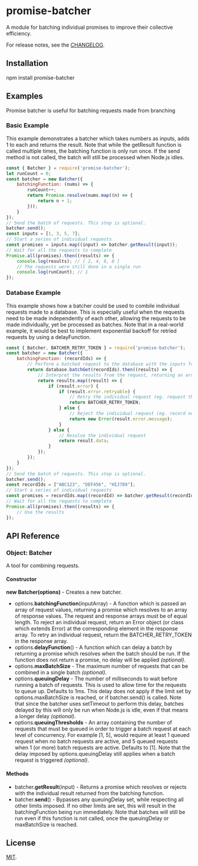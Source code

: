 # promise-batcher

A module for batching individual promises to improve their collective efficiency.

For release notes, see the [CHANGELOG](https://github.com/baudzilla/promise-batcher/blob/master/CHANGELOG.md).

## Installation

npm install promise-batcher

## Examples

Promise batcher is useful for batching requests made from branching

### Basic Example

This example demonstrates a batcher which takes numbers as inputs, adds 1 to each and returns the result.
Note that while the getResult function is called multiple times, the batching function is only run once.
If the send method is not called, the batch will still be processed when Node.js idles.
```javascript
const { Batcher } = require('promise-batcher');
let runCount = 0;
const batcher = new Batcher({
    batchingFunction: (nums) => {
        runCount++;
        return Promise.resolve(nums.map((n) => {
            return n + 1;
        }));
    }
});
// Send the batch of requests. This step is optional.
batcher.send();
const inputs = [1, 3, 5, 7];
// Start a series of individual requests
const promises = inputs.map((input) => batcher.getResult(input));
// Wait for all the requests to complete
Promise.all(promises).then((results) => {
    console.log(results); // [ 2, 4, 6, 8 ]
    // The requests were still done in a single run
    console.log(runCount); // 1
});
```

### Database Example

This example shows how a batcher could be used to combile individual requests made to a database. This is especially useful when the requests need to be made independently of each other, allowing the requests to be made individually, yet be processed as batches.
Note that in a real-world example, it would be best to implement exponential backoff for retried requests by using a delayFunction.
```javascript
const { Batcher, BATCHER_RETRY_TOKEN } = require('promise-batcher');
const batcher = new Batcher({
    batchingFunction: (recordIds) => {
        // Perform a batched request to the database with the inputs from getResult()
        return database.batchGet(recordIds).then((results) => {
            // Interpret the results from the request, returning an array of result values
            return results.map((result) => {
                if (result.error) {
                    if (result.error.retryable) {
                        // Retry the individual request (eg. request throttled)
                        return BATCHER_RETRY_TOKEN;
                    } else {
                        // Reject the individual request (eg. record not found)
                        return new Error(result.error.message);
                    }
                } else {
                    // Resolve the individual request
                    return result.data;
                }
            });
        });
    }
});
// Send the batch of requests. This step is optional.
batcher.send();
const recordIds = ["ABC123", "DEF456", "HIJ789"];
// Start a series of individual requests
const promises = recordIds.map((recordId) => batcher.getResult(recordId));
// Wait for all the requests to complete
Promise.all(promises).then((results) => {
    // Use the results
});
```

## API Reference

### Object: Batcher

A tool for combining requests.

#### Constructor

**new Batcher(options)** - Creates a new batcher.
  * options.**batchingFunction**(inputArray) - A function which is passed an array of request values, returning a promise which resolves to an array of response values. The request and response arrays must be of equal length. To reject an individual request, return an Error object (or class which extends Error) at the corresponding element in the response array. To retry an individual request, return the BATCHER\_RETRY\_TOKEN in the response array.
  * options.**delayFunction**() - A function which can delay a batch by returning a promise which resolves when the batch should be run. If the function does not return a promise, no delay will be applied *(optional)*.
  * options.**maxBatchSize** - The maximum number of requests that can be combined in a single batch  *(optional)*.
  * options.**queuingDelay** - The number of milliseconds to wait before running a batch of requests. This is used to allow time for the requests to queue up. Defaults to 1ms. This delay does not apply if the limit set by options.maxBatchSize is reached, or if batcher.send() is called. Note that since the batcher uses setTimeout to perform this delay, batches delayed by this will only be run when Node.js is idle, even if that means a longer delay *(optional)*.
  * options.**queuingThresholds** - An array containing the number of requests that must be queued in order to trigger a batch request at each level of concurrency. For example [1, 5], would require at least 1 queued request when no batch requests are active, and 5 queued requests when 1 (or more) batch requests are active. Defaults to [1]. Note that the delay imposed by options.queuingDelay still applies when a batch request is triggered *(optional)*.

#### Methods

* batcher.**getResult**(input) - Returns a promise which resolves or rejects with the individual result returned from the batching function.
* batcher.**send**() - Bypasses any queuingDelay set, while respecting all other limits imposed. If no other limits are set, this will result in the batchingFunction being run immediately. Note that batches will still be run even if this function is not called, once the queuingDelay or maxBatchSize is reached.

## License

[MIT](https://github.com/baudzilla/promise-batcher/blob/master/LICENSE).